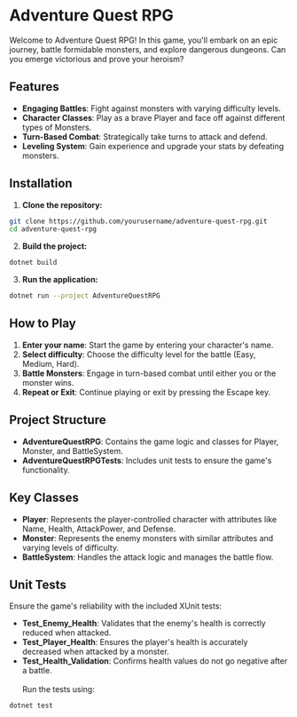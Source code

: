 # Adventure Quest RPG
Welcome to Adventure Quest RPG! In this game, you'll embark on an epic journey, battle formidable monsters, and explore dangerous dungeons. Can you emerge victorious and prove your heroism?

## Features
- **Engaging Battles**: Fight against monsters with varying difficulty levels.
- **Character Classes**: Play as a brave Player and face off against different types of Monsters.
- **Turn-Based Combat**: Strategically take turns to attack and defend.
- **Leveling System**: Gain experience and upgrade your stats by defeating monsters.

## Installation
1. **Clone the repository:**
```sh
git clone https://github.com/yourusername/adventure-quest-rpg.git
cd adventure-quest-rpg
```
2. **Build the project:**
```sh
dotnet build
```
3. **Run the application:**
```sh
dotnet run --project AdventureQuestRPG
```

## How to Play
1. **Enter your name**: Start the game by entering your character's name.
2. **Select difficulty**: Choose the difficulty level for the battle (Easy, Medium, Hard).
3. **Battle Monsters**: Engage in turn-based combat until either you or the monster wins.
4. **Repeat or Exit**: Continue playing or exit by pressing the Escape key.

## Project Structure
- **AdventureQuestRPG**: Contains the game logic and classes for Player, Monster, and BattleSystem.
- **AdventureQuestRPGTests**: Includes unit tests to ensure the game's functionality.

## Key Classes
- **Player**: Represents the player-controlled character with attributes like Name, Health, AttackPower, and Defense.
- **Monster**: Represents the enemy monsters with similar attributes and varying levels of difficulty.
- **BattleSystem**: Handles the attack logic and manages the battle flow.

## Unit Tests
Ensure the game's reliability with the included XUnit tests:
- **Test_Enemy_Health**: Validates that the enemy's health is correctly reduced when attacked.
- **Test_Player_Health**: Ensures the player's health is accurately decreased when attacked by a monster.
- **Test_Health_Validation**: Confirms health values do not go negative after a battle.<br/><br/>
Run the tests using:
```sh
dotnet test
```

